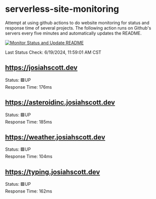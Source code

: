 # serverless-site-monitoring
Attempt at using github actions to do website monitoring for status and response time of several projects. The following action runs on Github's servers every five minutes and automatically updates the README.  

[![Monitor Status and Update README](https://github.com/JosiahSco/serverless-site-monitoring/actions/workflows/monitor.yaml/badge.svg)](https://github.com/JosiahSco/serverless-site-monitoring/actions/workflows/monitor.yaml)

Last Status Check: 6/19/2024, 11:59:01 AM CST

## https://josiahscott.dev
Status: 🟩UP  
Response Time: 176ms

## https://asteroidinc.josiahscott.dev
Status: 🟩UP  
Response Time: 185ms

## https://weather.josiahscott.dev
Status: 🟩UP  
Response Time: 104ms

## https://typing.josiahscott.dev
Status: 🟩UP  
Response Time: 162ms

